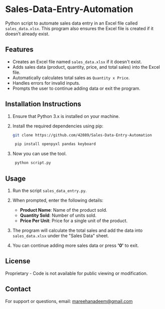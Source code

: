 # Sales-Data-Entry-Automation
Python script to automate sales data entry in an Excel file called `sales_data.xlsx`. This program also ensures the Excel file is created if it doesn’t already exist.

## Features
- Creates an Excel file named `sales_data.xlsx` if it doesn't exist.
- Adds sales data (product, quantity, price, and total sales) into the Excel file.
- Automatically calculates total sales as `Quantity x Price`.
- Handles errors for invalid inputs.
- Prompts the user to continue adding data or exit the program.

## Installation Instructions

1. Ensure that Python 3.x is installed on your machine.
2. Install the required dependencies using pip:

    ```bash
    git clone https://github.com/42089/Sales-Data-Entry-Automation
    ```
   ```bash
    pip install openpyxl pandas keyboard
    ```
3. Now you can use the tool.
   
   ```bash
    python script.py
    ```

## Usage

1. Run the script `sales_data_entry.py`.
2. When prompted, enter the following details:
    - **Product Name**: Name of the product sold.
    - **Quantity Sold**: Number of units sold.
    - **Price Per Unit**: Price for a single unit of the product.

3. The program will calculate the total sales and add the data into `sales_data.xlsx` under the "Sales Data" sheet.

4. You can continue adding more sales data or press **'0'** to exit.

## License

Proprietary - Code is not available for public viewing or modification.

## Contact

For support or questions, email: mareehanadeem@gmail.com
